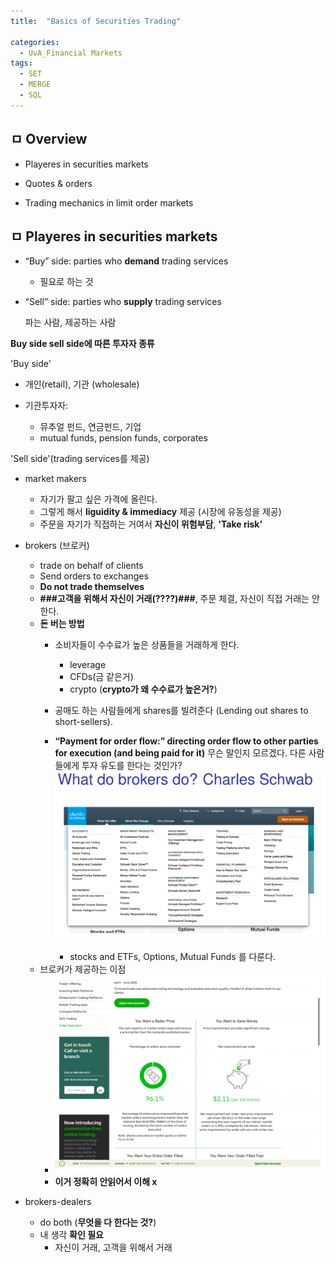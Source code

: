 ```yaml
---
title:  "Basics of Securities Trading"

categories:
  - UvA_Financial Markets
tags:
  - SET
  - MERGE
  - SQL
---
```


## **ㅁ Overview**

- Playeres in securities markets

- Quotes & orders

- Trading mechanics in limit order markets

## **ㅁ Playeres in securities markets**

- “Buy” side: parties who **demand** trading services
   
   - 필요로 하는 것


- “Sell” side: parties who **supply** trading services
   
   파는 사람, 제공하는 사람


**Buy side sell side에 따른 투자자 종류**

'Buy side'
   
   - 개인(retail), 기관 (wholesale)

   - 기관투자자:  
      - 뮤추얼 펀드, 연금펀드, 기업
      - mutual funds, pension funds, corporates

'Sell side'(trading services를 제공)
  - market makers  
    - 자기가 팔고 싶은 가격에 올린다.
    - 그렇게 해서 **liguidity & immediacy** 제공 (시장에 유동성을 제공) 
    - 주문을 자기가 직접하는 거여서 **자신이 위험부담**, **'Take risk'**
  - brokers (브로커)  
    - trade on behalf of clients
    - Send orders to exchanges
    - **Do not trade themselves**
    - **###고객을 위해서 자신이 거래(????)###**, 주문 체결, 자신이 직접 거래는 안한다.
    - **돈 버는 방법**
      - 소비자들이 수수료가 높은 상품들을 거래하게 한다.
        - leverage
        - CFDs(금 같은거)
        - crypto (**crypto가 왜 수수료가 높은거?**)
      - 공매도 하는 사람들에게 shares를 빌려준다
        (Lending out shares to short-sellers).
      - **“Payment for order flow:” directing order flow to
other parties for execution (and being paid for it)**
무슨 말인지 모르겠다. 다른 사람들에게 투자 유도를 한다는 것인가?
![](2021-09-04-21-25-46.png)

        - stocks and ETFs, Options, Mutual Funds 를 다룬다.
    - 브로커가 제공하는 이점
      - ![](2021-09-04-21-46-47.png)
      - **이거 정확히 안읽어서 이해 x**
 
        
- brokers-dealers  
    - do both (**무엇을 다 한다는 것?**)
    - 내 생각 **확인 필요**
      - 자신이 거래, 고객을 위해서 거래
